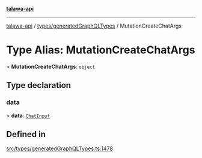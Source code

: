 [**talawa-api**](../../../README.md)

***

[talawa-api](../../../modules.md) / [types/generatedGraphQLTypes](../README.md) / MutationCreateChatArgs

# Type Alias: MutationCreateChatArgs

\> **MutationCreateChatArgs**: `object`

## Type declaration

### data

\> **data**: [`ChatInput`](ChatInput.md)

## Defined in

[src/types/generatedGraphQLTypes.ts:1478](https://github.com/PalisadoesFoundation/talawa-api/blob/4b5c74fd36bcfc2e36f3a06b67d517e865c188be/src/types/generatedGraphQLTypes.ts#L1478)
